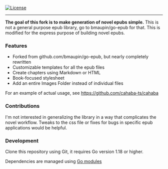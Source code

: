 [![License](https://img.shields.io/badge/license-MIT-blue.svg)](https://github.com/cahaba-ts/go-epub/blob/master/LICENSE)

---

__The goal of this fork is to make generation of novel epubs simple.__ 
This is not a general purpose epub library, go to bmaupin/go-epub for that. This is 
modified for the express purpose of building novel epubs.

### Features
- Forked from github.com/bmaupin/go-epub, but nearly completely rewritten
- Customizable templates for all the epub files
- Create chapters using Markdown or HTML
- Book-focused stylesheet
- Add an entire Images Folder instead of individual files

For an example of actual usage, see https://github.com/cahaba-ts/cahaba

### Contributions

I'm not interested in generalizing the library in a way that complicates 
the novel workflow. Tweaks to the css file or fixes for bugs in specific 
epub applications would be helpful.

### Development

Clone this repository using Git, it requires Go version 1.18 or higher.

Dependencies are managed using [Go modules](https://golang.org/ref/mod)
